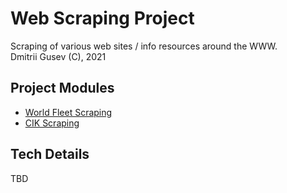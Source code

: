 # Web Scraping Project
Scraping of various web sites / info resources around the WWW.  
Dmitrii Gusev (C), 2021


## Project Modules
  - [World Fleet Scraping](rmrs-regbook-scraping/README.md)
  - [CIK Scraping](ru-cik-scraping/README.md)
  
  
## Tech Details
TBD